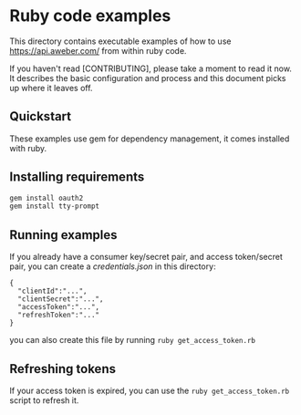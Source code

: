
# Ruby code examples

This directory contains executable examples of how to use https://api.aweber.com/ from within ruby code.

If you haven't read [CONTRIBUTING], please take a moment to read it now.  It describes the basic configuration and process and this document picks up where it leaves off.

## Quickstart 

These examples use gem for dependency management, it comes installed with ruby.

## Installing requirements

```bash
gem install oauth2
gem install tty-prompt
```




## Running examples

If you already have a consumer key/secret pair, and access token/secret pair, you can create a *credentials.json* in this directory:

```
{
  "clientId":"...",
  "clientSecret":"...",
  "accessToken":"...",
  "refreshToken":"..."
}
```

you can also create this file by running `ruby get_access_token.rb`


## Refreshing tokens
If your access token is expired, you can use the `ruby get_access_token.rb` script to refresh it.
